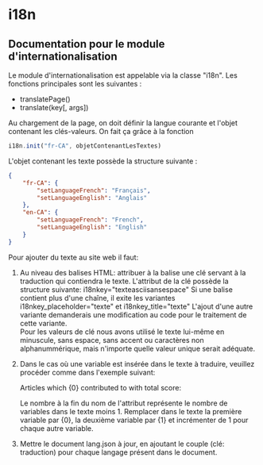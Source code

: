 i18n
=====

Documentation pour le module d'internationalisation
-----

Le module d'internationalisation est appelable via la classe "i18n".
Les fonctions principales sont les suivantes : 

* translatePage()
* translate(key[, args])

Au chargement de la page, on doit définir la langue courante et l'objet contenant les clés-valeurs. On fait ça grâce à la fonction 

```javascript
i18n.init("fr-CA", objetContenantLesTextes)
```

L'objet contenant les texte possède la structure suivante : 

```json
{
    "fr-CA": {  	
        "setLanguageFrench": "Français",
        "setLanguageEnglish": "Anglais"
    },
    "en-CA": {
        "setLanguageFrench": "French",
        "setLanguageEnglish": "English"
    }
}
```



Pour ajouter du texte au site web il faut:

 1. Au niveau des balises HTML: attribuer à la balise une clé servant à la traduction qui contiendra le texte.
    L'attribut de la clé possède la structure suivante: i18nkey="texteasciisansespace"
    Si une balise contient plus d'une chaîne, il exite les variantes i18nkey_placeholder="texte" et
    i18nkey_title="texte"
    L'ajout d'une autre variante demanderais une modification au code pour le traitement de cette variante.                                                   
    Pour les valeurs de clé nous avons utilisé le texte lui-même en minuscule, sans espace, sans accent ou caractères non alphanummérique,
    mais n'importe quelle valeur unique serait adéquate.  
    
 2. Dans le cas où une variable est insérée dans le texte à traduire, veuillez procéder comme dans l'exemple suivant:
  
    <span i18nkey="articleswhichusercontributed" i18nreplace0="' + user + '">Articles which {0} contributed to with total score: </span>
    
    Le nombre à la fin du nom de l'attribut représente le nombre de variables dans le texte moins 1. 
    Remplacer dans le texte la première variable par {0}, la deuxième variable par {1} et incrémenter de 1 pour chaque autre variable.
    
 3. Mettre le document lang.json à jour, en ajoutant le couple (clé: traduction) pour chaque langage présent dans le document. 
